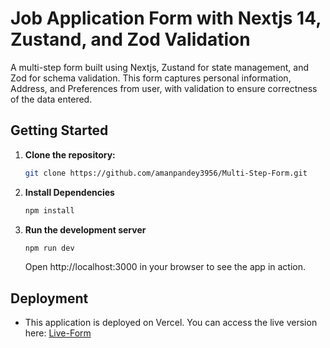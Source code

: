 # Job Application Form with Nextjs 14, Zustand, and Zod Validation

A multi-step form built using Nextjs, Zustand for state management, and Zod for schema validation. This form captures personal information, Address, and Preferences from user, with validation to ensure correctness of the data entered.

## Getting Started

1.  **Clone the repository:**

    ```bash
    git clone https://github.com/amanpandey3956/Multi-Step-Form.git
    ```

2.  **Install Dependencies**

    ```bash
    npm install
    ```

3.  **Run the development server**

    ```bash
    npm run dev
    ```

    Open http://localhost:3000 in your browser to see the app in action.

## Deployment

* This application is deployed on Vercel. You can access the live version here: [Live-Form](https://multi-step-form-flame-phi.vercel.app)


